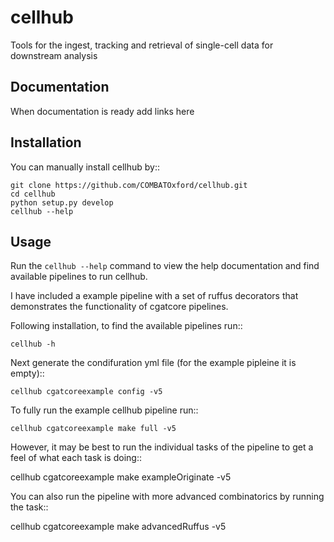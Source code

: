 # cellhub

Tools for the ingest, tracking and retrieval of single-cell data for downstream analysis


## Documentation

When documentation is ready add links here

## Installation

You can manually install cellhub by::

    git clone https://github.com/COMBATOxford/cellhub.git
    cd cellhub
    python setup.py develop
    cellhub --help

## Usage

Run the ``cellhub --help`` command to view the help documentation and find available pipelines
to run cellhub.

I have included a example pipeline with a set of ruffus decorators that
demonstrates the functionality of cgatcore pipelines.

Following installation, to find the available pipelines run::

    cellhub -h

Next generate the condifuration yml file (for the example pipleine it is empty)::

    cellhub cgatcoreexample config -v5

To fully run the example cellhub pipeline run::

    cellhub cgatcoreexample make full -v5

However, it may be best to run the individual tasks of the pipeline to get
a feel of what each task is doing::

   cellhub cgatcoreexample make exampleOriginate -v5

You can also run the pipeline with more advanced combinatorics
by running the task::

   cellhub cgatcoreexample make advancedRuffus -v5
